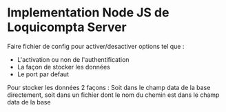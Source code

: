 # Implementation Node JS de Loquicompta Server



Faire fichier de config pour activer/desactiver options tel que :

- L'activation ou non de l'authentification
- La façon de stocker les données
- Le port par defaut



Pour stocker les données 2 façons : Soit dans le champ data de la base directement, soit dans un fichier dont le nom du chemin est dans le champ data de la base